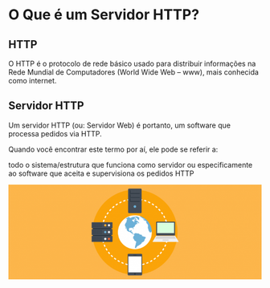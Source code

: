 # O Que é um Servidor HTTP?

## HTTP
O HTTP é o protocolo de rede básico usado para distribuir informações na Rede Mundial de Computadores (World Wide Web – www), mais conhecida como internet.

## Servidor HTTP
Um servidor HTTP (ou: Servidor Web) é portanto, um software que processa pedidos via HTTP. 

Quando você encontrar este termo por aí, ele pode se referir a:

todo o sistema/estrutura que funciona como servidor
ou especificamente ao software que aceita e supervisiona os pedidos HTTP

<img src="./servidor.png">